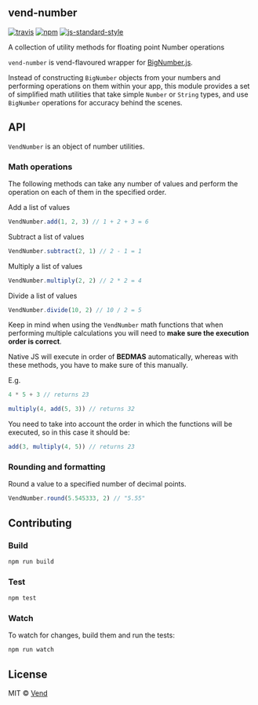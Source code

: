 vend-number
----------

[![travis][travis-image]][travis-url]
[![npm][npm-image]][npm-url]
[![js-standard-style][standard-style-image]][standard-style-url]

[travis-image]: https://img.shields.io/travis/vend/vend-number.svg?style=flat
[travis-url]: https://travis-ci.org/vend/vend-number
[npm-image]: https://img.shields.io/npm/v/vend-number.svg?style=flat
[npm-url]: https://npmjs.org/package/vend-number
[standard-style-image]: https://img.shields.io/badge/code%20style-standard-brightgreen.svg?style=flat
[standard-style-url]: https://github.com/feross/standard

A collection of utility methods for floating point Number operations

`vend-number` is vend-flavoured wrapper for [BigNumber.js](https://github.com/MikeMcl/bignumber.js/).

Instead of constructing `BigNumber` objects from your numbers and performing operations on them within your app, this module provides a set of simplified math utilities that take simple `Number` or `String` types, and use `BigNumber` operations for accuracy behind the scenes.

## API

`VendNumber` is an object of number utilities.

### Math operations

The following methods can take any number of values and perform the operation on each of them in the specified order.

Add a list of values

```js
VendNumber.add(1, 2, 3) // 1 + 2 + 3 = 6
```

Subtract a list of values

```js
VendNumber.subtract(2, 1) // 2 - 1 = 1
```

Multiply a list of values

```js
VendNumber.multiply(2, 2) // 2 * 2 = 4
```

Divide a list of values

```js
VendNumber.divide(10, 2) // 10 / 2 = 5
```

Keep in mind when using the `VendNumber` math functions that when performing multiple calculations you will need to **make
sure the execution order is correct**.

Native JS will execute in order of **BEDMAS** automatically, whereas with these methods, you have to make sure of this manually.

E.g.
```js
4 * 5 + 3 // returns 23

multiply(4, add(5, 3)) // returns 32
```

You need to take into account the order in which the functions will be executed, so in this case it should be:

```js
add(3, multiply(4, 5)) // returns 23
```

### Rounding and formatting

Round a value to a specified number of decimal points.

```js
VendNumber.round(5.545333, 2) // "5.55"
```

## Contributing

### Build

```js
npm run build
```

### Test

```js
npm test
```

### Watch

To watch for changes, build them and run the tests:

```js
npm run watch
```

## License

MIT © [Vend](github.com/vend)
